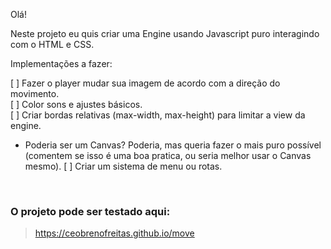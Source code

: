 Olá!

Neste projeto eu quis criar uma Engine usando Javascript puro interagindo com o HTML e CSS.

Implementações a fazer:

[ ] Fazer o player mudar sua imagem de acordo com a direção do movimento.
<br>
[ ] Color sons e ajustes básicos.
<br>
[ ] Criar bordas relativas (max-width, max-height) para limitar a view da engine.
   - Poderia ser um Canvas? Poderia, mas queria fazer o mais puro possível (comentem se isso é uma boa pratica, ou seria melhor usar o Canvas mesmo).
[ ] Criar um sistema de menu ou rotas.
<br>


### O projeto pode ser testado aqui:
> https://ceobrenofreitas.github.io/move
